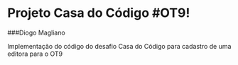 # Projeto Casa do Código #OT9!
###Diogo Magliano

Implementação do código do desafio Casa do Código para cadastro de uma editora para o OT9